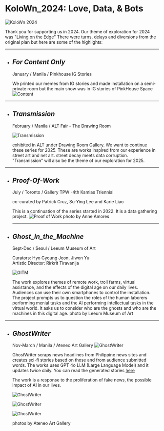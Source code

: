 # **KoloWn_2024: Love, Data, & Bots**

![KoloWn 2024](https://scontent.fmnl5-2.fna.fbcdn.net/v/t39.30808-6/440430317_826261276200768_3295157789660671640_n.jpg?_nc_cat=109&ccb=1-7&_nc_sid=127cfc&_nc_eui2=AeEZBDawrgnXmaQq2zaaBQ5JHy27cHiOj9YfLbtweI6P1nC4VODg3eD61P-LYWAmaEgvW6RozKFrrclvPUPd8MdX&_nc_ohc=BQAenfWHpBwQ7kNvgHrh88T&_nc_zt=23&_nc_ht=scontent.fmnl5-2.fna&_nc_gid=A7kS63X3LJQHAYtqRbqneGb&oh=00_AYCUBwn1_z0KJ9VWQ1KXyHvpeRCiiNueetHjAnM8uLiZvw&oe=67787692 "KoloWn 2024")

Thank you for supporting us in 2024. Our theme of exploration for 2024 was ["Living on the Edge"](https://www.instagram.com/p/C1tZS89P_6x/?img_index=2)
There were turns, delays and diversions from the original plan but here are some of the highlights:

---

- ## ***For Content Only*** 
  January / Manila / Pinkhouse IG Stories 

  We printed our memes from IG stories and made installation on a semi-private room but the main show was in IG stories of PinkHouse Space
  ![Content](https://archive.kolown.net/wp-content/uploads/2024/12/fco1.jpg)

 ---
- ## ***Transmission***
   February / Manila / ALT Fair - The Drawing Room

  ![Transmission](https://scontent.fmnl5-2.fna.fbcdn.net/v/t39.30808-6/428640942_782435033916726_5732904808070236602_n.jpg?_nc_cat=105&ccb=1-7&_nc_sid=127cfc&_nc_eui2=AeFm6sDrwDGvKoF8tAusELVTmPdKY6DPklGY90pjoM-SUZEUAZuzx7Bryw4jv9envt83khapAA21iwfYV4qI1Cd0&_nc_ohc=gqOb7sScuG4Q7kNvgEMj7-H&_nc_zt=23&_nc_ht=scontent.fmnl5-2.fna&_nc_gid=APorT3B9RadZmqd7NeCbhEL&oh=00_AYA2WCBwC1x1bXqDOP1AOxcNlOgeouFXZEtTioXsVxES5Q&oe=67786C10)
  
  exhibited in ALT under Drawing Room Gallery.
  We want to continue these series for 2025. These are works inspired from our experience in street art and net art. street decay meets data corruption.
  "Transmission" will also be the theme of our exploration for 2025.

 ---
- ## ***Proof-Of-Work*** 
  July / Toronto / Gallery TPW -4th Kamias Triennial

  co-curated by Patrick Cruz, Su-Ying Lee and Karie Liao

  This is a continuation of the series started in 2022. It is a data gathering project. 
  ![Proof of Work](https://scontent.fmnl5-2.fna.fbcdn.net/v/t39.30808-6/454233297_18452141515055764_7541122934900213673_n.jpg?stp=dst-jpg_tt6&_nc_cat=106&ccb=1-7&_nc_sid=127cfc&_nc_eui2=AeG-AtcgdeNQuZxhPrVD8u-O1Dpcpa-3KOPUOlylr7co4yaYMTFwaVG-bVqbwk56qZRNkSdQeR7d_u4jVSB81wTa&_nc_ohc=mO7131KEWWcQ7kNvgHixpCq&_nc_zt=23&_nc_ht=scontent.fmnl5-2.fna&_nc_gid=AKR1brKFryo0jjS7nPom_To&oh=00_AYBrhv022drUSrQMjS4JkVjMUfi6SK8ILqW4p8HTYS1dPQ&oe=677887B1)
  photo by Anne Amores
 
  ---
- ## ***Ghost_in_the_Machine***
  Sept-Dec / Seoul / Leeum Museum of Art

  Curators: Hyo Gyoung Jeon, Jiwon Yu  
  Artistic Director: Rirkrit Tiravanija

  ![GITM](https://archive.kolown.net/wp-content/uploads/2024/10/gitm_2024.jpg)
 
  The work explores themes of remote work, troll farms, virtual assistance, and the effects of the digital age on our daily lives. 
  Audiences can use their own smartphones to control the installation. 
  The project prompts us to question the roles of the human laborers performing menial tasks  and the AI performing intellectual tasks in the virtual world. It asks us to consider who are the ghosts and who are the machines in this digital age.
  photo by Leeum Museum of Art

 ---
- ## ***GhostWriter***

  Nov-March / Manila / Ateneo Art Gallery
  ![GhostWriter](https://archive.kolown.net//wp-content/uploads/2024/12/ghostwriter1.jpg)

  GhostWriter scraps news headlines from Philippine news sites and creates sci-fi stories based on those and from audience submitted words. The works uses GPT 4o LLM (Large Language Model) and it updates twice daily. You can read the generated stories [here](https://kolown.com/text/ghostwriter)

  The work is a response to the proliferation of fake news, the possible impact of AI in our lives. 

  ![GhostWriter](https://archive.kolown.net//wp-content/uploads/2024/12/ghostwriter2.jpg)

  ![GhostWriter](https://archive.kolown.net//wp-content/uploads/2024/12/ghostwriter3.jpg)

  ![GhostWriter](https://archive.kolown.net//wp-content/uploads/2024/12/ghostwriter4.jpg)

  photos by Ateneo Art Gallery



